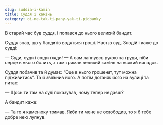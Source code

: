 ```yaml
---
slug: suddia-i-kamin
title: Суддя і камінь
category: oi-ne-tak-ti-pany-yak-ti-pidpanky
---
```

В старий час був суддя, і попався до нього великий бандит.

Суддя знав, що у бандитів водяться гроші. Настав суд. Злодій і каже до судді:

— Суди, суди і сюди гляди! — А сам лапнувсь рукою за груди, ніби серце в нього болить, а там тримав великий камінь на всякий випадок.

Суддя побачив та й думає: “Оце в нього грошенят, тут можна підживитись”. Та й звільнив його. А потім доганяє його на вулиці та питає:

— Щось ти там на суді показував, чому тепер не даєш?

А бандит каже:

— Та то я каменюку тримав. Якби ти мене не освободив, то я б тебе добре нею лупнув.
